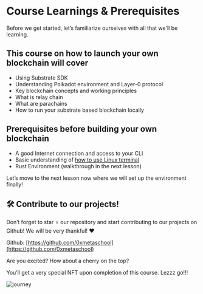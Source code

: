 # Course Learnings & Prerequisites

Before we get started, let’s familiarize ourselves with all that we'll be learning.

## This course on how to launch your own blockchain will cover

- Using Substrate SDK
- Understanding Polkadot environment and Layer-0 protocol
- Key blockchain concepts and working principles
- What is relay chain
- What are parachains
- How to run your substrate based blockchain locally

## Prerequisites before building your own blockchain

- A good Internet connection and access to your CLI
- Basic understanding of [how to use Linux terminal](https://hackr.io/blog/basic-linux-commands)
- Rust Environment (walkthrough in the next lesson)

Let’s move to the next lesson now where we will set up the environment finally!

## 🛠 Contribute to our projects!

Don’t forget to star ⭐️ our repository and start contributing to our projects on Github! We will be very thankful! ♥️

Github: [https://github.com/0xmetaschool](https://github.com/0xmetaschool)

Are you excited? How about a cherry on the top?

You’ll get a very special NFT upon completion of this course. Lezzz go!!!

![journey](https://lh5.googleusercontent.com/svAxhAAcaAhNuyiXlCR5ODORbfWrW2KR8-PLeXFFHewI1jxMz54Fd9DqPCKylyJ_x6RsX0aRhCFGaIXik_ebvK0RTU5v0zxyaLA1CK3cDuOxAstT8ltm4t9c8mGwU17dtpocoKemxCa9WHBBYUyZCdWxbc8ey-cziLq3FsbKdQgaNxl59wheZY-n0ssGvQ)
